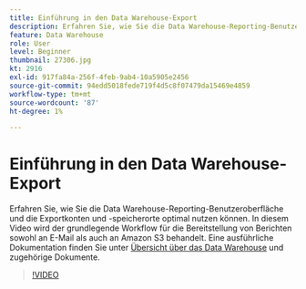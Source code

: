 ```yaml
---
title: Einführung in den Data Warehouse-Export
description: Erfahren Sie, wie Sie die Data Warehouse-Reporting-Benutzeroberfläche und die Exportkonten und -speicherorte optimal nutzen können. In diesem Video wird der grundlegende Workflow für die Bereitstellung von Berichten sowohl an E-Mail als auch an Amazon S3 behandelt.
feature: Data Warehouse
role: User
level: Beginner
thumbnail: 27306.jpg
kt: 2916
exl-id: 917fa84a-256f-4feb-9ab4-10a5905e2456
source-git-commit: 94edd5018fede719f4d5c8f07479da15469e4859
workflow-type: tm+mt
source-wordcount: '87'
ht-degree: 1%

---
```


# Einführung in den Data Warehouse-Export

Erfahren Sie, wie Sie die Data Warehouse-Reporting-Benutzeroberfläche und die Exportkonten und -speicherorte optimal nutzen können. In diesem Video wird der grundlegende Workflow für die Bereitstellung von Berichten sowohl an E-Mail als auch an Amazon S3 behandelt. Eine ausführliche Dokumentation finden Sie unter [Übersicht über das Data Warehouse](https://experienceleague.adobe.com/docs/analytics/export/data-warehouse/data-warehouse.html?lang=de) und zugehörige Dokumente.

>[!VIDEO](https://video.tv.adobe.com/v/3428481/?quality=12&learn=on&captions=ger)

